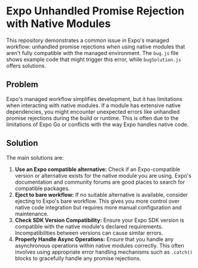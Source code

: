 # Expo Unhandled Promise Rejection with Native Modules

This repository demonstrates a common issue in Expo's managed workflow: unhandled promise rejections when using native modules that aren't fully compatible with the managed environment.  The `bug.js` file shows example code that might trigger this error, while `bugSolution.js` offers solutions.

## Problem

Expo's managed workflow simplifies development, but it has limitations when interacting with native modules.  If a module has extensive native dependencies, you might encounter unexpected errors like unhandled promise rejections during the build or runtime.  This is often due to the limitations of Expo Go or conflicts with the way Expo handles native code.

## Solution

The main solutions are:

1. **Use an Expo compatible alternative:** Check if an Expo-compatible version or alternative exists for the native module you are using. Expo's documentation and community forums are good places to search for compatible packages.
2. **Eject to bare workflow:** If no suitable alternative is available, consider ejecting to Expo's bare workflow. This gives you more control over native code integration but requires more manual configuration and maintenance.
3. **Check SDK Version Compatibility:** Ensure your Expo SDK version is compatible with the native module's declared requirements. Incompatibilities between versions can cause similar errors. 
4. **Properly Handle Async Operations:** Ensure that you handle any asynchronous operations within native modules correctly. This often involves using appropriate error handling mechanisms such as `.catch()` blocks to gracefully handle any promise rejections.